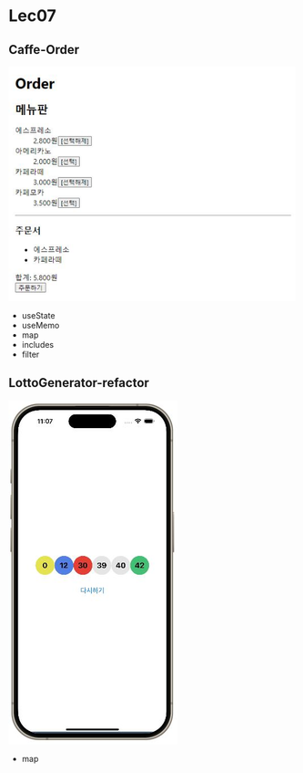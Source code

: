 # Lec07

## Caffe-Order
![alt text](/Lec07/Caffe-Order/resultImage.jpg)
- useState
- useMemo
- map
- includes
- filter

## LottoGenerator-refactor
![alt text](/Lec07/LottoGenerator-refactor/resultImage.JPG)
- map